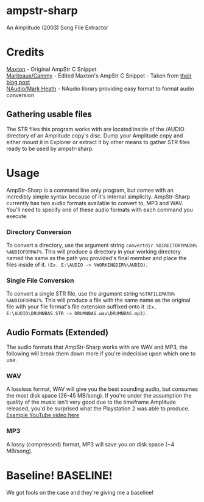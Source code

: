 # ampstr-sharp
An Amplitude (2003) Song File Extractor

# Credits
[Maxton](https://github.com/maxton) - Original AmpStr C Snippet<br>
[Mariteaux/Cammy](https://github.com/mariteaux) - Edited Maxton's AmpStr C Snippet - Taken from [their blog post](https://archives.somnolescent.net/web/mari_v3/blog/2021/04/i-want-to-be-synthesized/)<br>
[NAudio/Mark Heath](https://github.com/naudio/NAudio) - NAudio library providing easy format to format audio conversion

## Gathering usable files
The STR files this program works with are located inside of the /AUDIO directory of an Amplitude copy's disc.
Dump your Amplitude copy and either mount it in Explorer or extract it by other means to gather STR files ready to be used by ampstr-sharp.

# Usage
AmpStr-Sharp is a command line only program, but comes with an incredibly simple syntax because of it's internal simplicity. AmpStr-Sharp currently has two audio formats available to convert to, MP3 and WAV. You'll need to specify one of these audio formats with each command you execute.
### Directory Conversion
To convert a directory, use the argument string `convertdir %DIRECTORYPATH% %AUDIOFORMAT%`. This will produce a directory in your working directory named the same as the path you provided's final member and place the files inside of it. `(Ex. E:\AUDIO -> %WORKINGDIR%\AUDIO)`.
### Single File Conversion
To convert a single STR file, use the argument string `%STRFILEPATH% %AUDIOFORMAT%`. This will produce a file with the same name as the original file with your file format's file extension suffixed onto it `(Ex. E:\AUDIO\DRUMNBAS.STR -> DRUMNBAS.wav\DRUMNBAS.mp3)`.

## Audio Formats (Extended)
The audio formats that AmpStr-Sharp works with are WAV and MP3, the following will break them down more if you're indecisive upon which one to use.

### WAV
A lossless format, WAV will give you the best sounding audio, but consumes the most disk space (26-45 MB/song). If you're under the assumption the quality of the music isn't very good due to the timeframe Amplitude released, you'd be surprised what the Playstation 2 was able to produce. [Example YouTube video here](https://youtu.be/pQ5WQRo1wXc)
### MP3
A lossy (compressed) format, MP3 will save you on disk space (~4 MB/song). 

# Baseline! BASELINE!
We got fools on the case and they're giving me a baseline!
